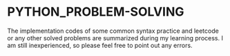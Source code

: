 # PYTHON_PROBLEM-SOLVING

The implementation codes of some common syntax practice  and leetcode or any other solved problems are summarized during my learning process. I am still inexperienced, so please feel free to point out any errors.

